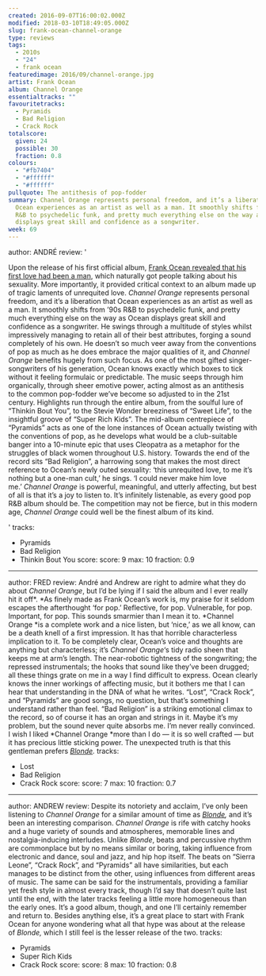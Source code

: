 ```yaml
---
created: 2016-09-07T16:00:02.000Z
modified: 2018-03-10T18:49:05.000Z
slug: frank-ocean-channel-orange
type: reviews
tags:
  - 2010s
  - "24"
  - frank ocean
featuredimage: 2016/09/channel-orange.jpg
artist: Frank Ocean
album: Channel Orange
essentialtracks: ""
favouritetracks:
  - Pyramids
  - Bad Religion
  - Crack Rock
totalscore:
  given: 24
  possible: 30
  fraction: 0.8
colours:
  - "#fb7404"
  - "#ffffff"
  - "#ffffff"
pullquote: The antithesis of pop-fodder
summary: Channel Orange represents personal freedom, and it’s a liberation that
  Ocean experiences as an artist as well as a man. It smoothly shifts from ’90s
  R&B to psychedelic funk, and pretty much everything else on the way as Ocean
  displays great skill and confidence as a songwriter.
week: 69
---
```

author: ANDRÉ
review: '<div class="_d97"><p>Upon the release of his first official
  album,&nbsp;<a href="http://frankocean.tumblr.com/post/26473798723"
  target="_blank" rel="noopener">Frank Ocean revealed that his first love had
  been a man</a>, which naturally got people talking about his sexuality. More
  importantly, it provided critical context to an album made up of tragic
  laments of unrequited love.&nbsp;<em>Channel Orange</em>&nbsp;represents
  personal freedom, and it’s a liberation that Ocean experiences as an artist as
  well as a man. It smoothly shifts from ’90s R&amp;B to psychedelic funk, and
  pretty much everything else on the way as Ocean displays great skill and
  confidence as a songwriter. He swings through a multitude of styles whilst
  impressively managing to retain all of their best attributes, forging a sound
  completely of his own. He doesn’t so much veer away from the conventions of
  pop as much as he does embrace the major qualities of it, and&nbsp;<em>Channel
  Orange</em>&nbsp;benefits hugely from such focus. As one of the most gifted
  singer-songwriters of his&nbsp;generation, Ocean knows exactly which boxes to
  tick without it feeling formulaic or predictable. The music seeps through him
  organically, through sheer emotive power, acting almost as an antithesis
  to&nbsp;the common pop-fodder we’ve become so adjusted to in the 21st century.
  Highlights run through the entire album, from the soulful lure of “Thinkin
  Bout You”, to the Stevie Wonder breeziness of “Sweet Life”, to the insightful
  groove of “Super Rich Kids”. The mid-album centrepiece of “Pyramids” acts as
  one of the lone instances of Ocean actually twisting with the conventions of
  pop, as he develops what would be a club-suitable banger into a 10-minute epic
  that uses Cleopatra as a metaphor for the struggles of black women throughout
  U.S. history. Towards the end of the record sits “Bad Religion”, a harrowing
  song that makes the most direct reference to Ocean’s newly outed sexuality:
  ‘this unrequited love, to me it’s nothing but a one-man cult,’ he sings. ‘I
  could never make him love me.’&nbsp;<em>Channel Orange</em>&nbsp;is powerful,
  meaningful, and utterly affecting, but best of all is that it’s a joy to
  listen to. It’s infinitely listenable, as every good pop R&amp;B album should
  be. The competition may not be fierce, but in this modern
  age,&nbsp;<em>Channel Orange</em>&nbsp;could well be the finest album of its
  kind.</p></div>'
tracks:
  - Pyramids
  - ­Bad Religion
  - ­Thinkin Bout You
score:
  score: 9
  max: 10
  fraction: 0.9
---
author: FRED
review: André and Andrew are right to admire what they do about *Channel
  Orange*, but I’d be lying if I said the album and I ever really hit it
  off*. *As finely made as Frank Ocean’s work is, my praise for it seldom
  escapes the afterthought ‘for pop.’ Reflective, for pop. Vulnerable, for pop.
  Important, for pop. This sounds smarmier than I mean it to. *Channel
  Orange *is a complete work and a nice listen, but ‘nice,’ as we all know, can
  be a death knell of a first impression. It has that horrible characterless
  implication to it. To be completely clear, Ocean’s voice and thoughts are
  anything but characterless; it’s *Channel Orange*‘s tidy radio sheen that
  keeps me at arm’s length. The near-robotic tightness of the songwriting; the
  repressed instrumentals; the hooks that sound like they’ve been drugged; all
  these things grate on me in a way I find difficult to express. Ocean clearly
  knows the inner workings of affecting music, but it bothers me that I can hear
  that understanding in the DNA of what he writes. “Lost”, “Crack Rock”, and
  “Pyramids” are good songs, no question, but that’s something I understand
  rather than feel. “Bad Religion” is a striking emotional climax to the record,
  so of course it has an organ and strings in it. Maybe it’s my problem, but the
  sound never quite absorbs me. I’m never really convinced. I wish I
  liked *Channel Orange *more than I do — it is so well crafted — but it has
  precious little sticking power. The unexpected truth is that this gentleman
  prefers *[Blonde](<https://audioxide.com/reviews/frank-ocean-blond/>).*
tracks:
  - Lost
  - ­Bad Religion
  - ­Crack Rock
score:
  score: 7
  max: 10
  fraction: 0.7
---
author: ANDREW
review: Despite its notoriety and acclaim, I’ve only been listening to *Channel
  Orange* for a similar amount of time
  as *[Blonde](<https://audioxide.com/reviews/frank-ocean-blond/>),* and it’s
  been an interesting comparison. *Channel Orange* is rife with catchy hooks and
  a huge variety of sounds and atmospheres, memorable lines and
  nostalgia-inducing interludes. Unlike *Blonde*, beats and percussive rhythm
  are commonplace but by no means similar or boring, taking influence from
  electronic and dance, soul and jazz, and hip hop itself. The beats on “Sierra
  Leone”, “Crack Rock”, and “Pyramids” all have similarities, but each manages
  to be distinct from the other, using influences from different areas of music.
  The same can be said for the instrumentals, providing a familiar yet fresh
  style in almost every track, though I’d say that doesn’t quite last until the
  end, with the later tracks feeling a little more homogeneous than the early
  ones. It’s a good album, though, and one I’ll certainly remember and return
  to. Besides anything else, it’s a great place to start with Frank Ocean for
  anyone wondering what all that hype was about at the release
  of *Blonde,* which I still feel is the lesser release of the two.
tracks:
  - Pyramids
  - ­Super Rich Kids
  - ­Crack Rock
score:
  score: 8
  max: 10
  fraction: 0.8

